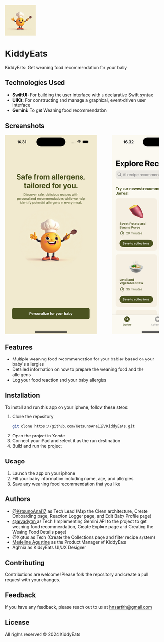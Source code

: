 <img src="https://github.com/KetsunoAna117/KiddyEats/blob/main/GithubImage/KiddyEatsIcon.jpg" alt="Logo" width="100" height="100">

# KiddyEats
KiddyEats: Get weaning food recommendation for your baby

## Technologies Used

- **SwiftUI:** For building the user interface with a declarative Swift syntax
- **UIKit:** For constructing and manage a graphical, event-driven user interface
- **Gemini:** To get Weaning food recommendation

## Screenshots

<div style="display: flex; overflow-x: auto; gap: 50px;">
  <img src="./GithubImage/Simulator Screenshot - iPhone 15 Pro - 2024-08-30 at 16.31.55.png" alt="App Screenshot" width="300">
  <img src="./GithubImage/Simulator Screenshot - iPhone 15 Pro - 2024-08-30 at 16.32.49.png" alt="App Screenshot" width="300">
  <img src="./GithubImage/Simulator Screenshot - iPhone 15 Pro - 2024-08-30 at 16.32.53.png" alt="App Screenshot" width="300">
  <img src="./GithubImage/Simulator Screenshot - iPhone 15 Pro - 2024-08-30 at 16.33.07.png" alt="App Screenshot" width="300">
  <img src="./GithubImage/Simulator Screenshot - iPhone 15 Pro - 2024-08-30 at 16.33.28.png" alt="App Screenshot" width="300">
  <img src="./GithubImage/Simulator Screenshot - iPhone 15 Pro - 2024-08-30 at 16.33.34.png" alt="App Screenshot" width="300">
  <img src="./GithubImage/Simulator Screenshot - iPhone 15 Pro - 2024-08-30 at 16.33.44.png" alt="App Screenshot" width="300">
  <img src="./GithubImage/Simulator Screenshot - iPhone 15 Pro - 2024-08-30 at 16.33.48.png" alt="App Screenshot" width="300">
</div>

## Features

- Multiple weaning food recommendation for your babies based on your baby's allergies
- Detailed information on how to prepare the weaning food and the allergens
- Log your food reaction and your baby allergies

## Installation

To install and run this app on your iphone, follow these steps:

1. Clone the repository
    ```bash
    git clone https://github.com/KetsunoAna117/KiddyEats.git
    ```
2. Open the project in Xcode
3. Connect your iPad and select it as the run destination
4. Build and run the project

## Usage

1. Launch the app on your iphone
2. Fill your baby information including name, age, and allergies
3. Save any weaning food recommendation that you like

## Authors

- [@KetsunoAna117](https://www.github.com/KetsunoAna117) as Tech Lead (Map the Clean architecture, Create Onboarding page, Reaction Logger page, and Edit Baby Profile page)
- [@aryadytm ](https://github.com/aryadytm) as Tech (Implementing Gemini API to the project to get weaning food recommendation, Create Explore page and Creating the Weaing Food Details page)
- [@Xigtus](https://github.com/Xigtus) as Tech (Create the Collections page and filter recipe system)
- [Medeline Agustine](https://www.linkedin.com/in/delineagustine/) as the Product Manager of KiddyEats
- Aghnia as KiddyEats UI/UX Designer

## Contributing

Contributions are welcome! Please fork the repository and create a pull request with your changes.

## Feedback

If you have any feedback, please reach out to us at hnsarthh@gmail.com

## License

All rights reserved © 2024 KiddyEats
